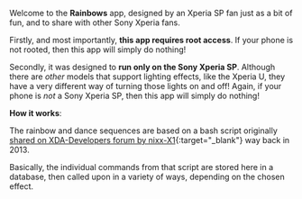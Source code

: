 Welcome to the **Rainbows** app, designed by an Xperia SP fan just as a bit of fun, and to share with other Sony Xperia fans.

Firstly, and most importantly, **this app requires root access**. If your phone is not rooted, then this app will simply do nothing!

Secondly, it was designed to **run only on the Sony Xperia SP**. Although there are *other* models that support lighting effects, like the Xperia U, they have a very different way of turning those lights on and off! Again, if your phone is *not* a Sony Xperia SP, then this app will simply do nothing!

**How it works**:

The rainbow and dance sequences are based on a bash script originally [shared on XDA-Developers forum by nixx-X1](https://tinyurl.com/XDA-Developers){:target="_blank"} way back in 2013.

Basically, the individual commands from that script are stored here in a database, then called upon in a variety of ways, depending on the chosen effect.

